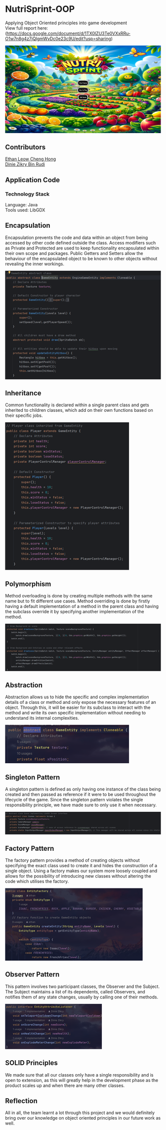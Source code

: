 # NutriSprint-OOP
Applying Object Oriented principles into game development  
View full report here: (https://docs.google.com/document/d/1TX0IZU3Te0VXxRRu-O1w7n8g4z7jQlgmWvDc0e23c9U/edit?usp=sharing)

![NutriSprint](/assets/nutrisprint.png)

## Contributors
[Ethan Leow Cheng Hong](https://github.com/EthanLeow)  
[Dinie Zikry Bin Rudi](https://github.com/diniezikryy)  

## Application Code
### Technology Stack
Language: Java  
Tools used: LibGDX    

## Encapsulation
Encapsulation prevents the code and data within an object from being accessed by other code defined outside the class. Access modifiers such as Private and Protected are used to keep functionality encapsulated within their own scope and packages. Public Getters and Setters allow the behaviour of the encapsulated object to be known to other objects without revealing the inner workings.

![Encapsulation](/assets/encapsulation.png)

## Inheritance
Common functionality is declared within a single parent class and gets inherited to children classes, which add on their own functions based on their specific jobs.

![Inheritance](/assets/inheritance.png)

## Polymorphism
Method overloading is done by creating multiple methods with the same name but to fit different use cases. Method overriding is done by firstly having a default implementation of a method in the parent class and having the subclass override it by specifying another implementation of the method.

![Polymorphism](/assets/polymorphism.png)

## Abstraction
Abstraction allows us to hide the specific and complex implementation details of a class or method and only expose the necessary features of an object. Through this, it will be easier for its subclass to interact with the method and write its own specific implementation without needing to understand its internal complexities. 

![Abstraction](/assets/abstraction.png)

## Singleton Pattern
A singleton pattern is defined as only having one instance of the class being created and then passed as reference if it were to be used throughout the lifecycle of the game. Since the singleton pattern violates the single responsibility principle, we have made sure to only use it when necessary. 

![Singleton](/assets/singleton.png)

## Factory Pattern
The factory pattern provides a method of creating objects without specifying the exact class used to create it and hides the construction of a single object. Using a factory makes our system more loosely coupled and  allows for the possibility of introducing new classes without altering the code which utilises the factory.

![Factory](/assets/factory.png)

## Observer Pattern
This pattern involves two participant classes, the Observer and the Subject. The Subject maintains a list of its dependents, called Observers, and notifies them of any state changes, usually by calling one of their methods.

![Observer](/assets/observer.png)

## SOLID Principles
We made sure that all our classes only have a single responsibility and is open to extension, as this will greatly help in the development phase as the product scales up and when there are many other classes.

## Reflection
All in all, the team learnt a lot through this project and we would definitely bring over our knowledge on object oriented principles in our future work as well.

